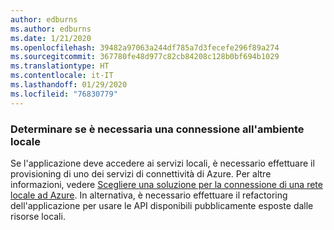 ```yaml
---
author: edburns
ms.author: edburns
ms.date: 1/21/2020
ms.openlocfilehash: 39482a97063a244df785a7d3fecefe296f89a274
ms.sourcegitcommit: 367780fe48d977c82cb84208c128b0bf694b1029
ms.translationtype: HT
ms.contentlocale: it-IT
ms.lasthandoff: 01/29/2020
ms.locfileid: "76830779"
---
```

### <a name="determine-whether-a-connection-to-on-premises-is-needed"></a>Determinare se è necessaria una connessione all'ambiente locale

Se l'applicazione deve accedere ai servizi locali, è necessario effettuare il provisioning di uno dei servizi di connettività di Azure. Per altre informazioni, vedere [Scegliere una soluzione per la connessione di una rete locale ad Azure](/azure/architecture/reference-architectures/hybrid-networking/). In alternativa, è necessario effettuare il refactoring dell'applicazione per usare le API disponibili pubblicamente esposte dalle risorse locali.
